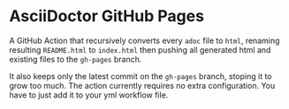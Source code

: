 # AsciiDoctor GitHub Pages

A GitHub Action that recursively converts every `adoc` file to `html`, renaming resulting `README.html` to `index.html` then pushing all generated html and existing files to the `gh-pages` branch.

It also keeps only the latest commit on the `gh-pages` branch, stoping it to grow too much. The action currently requires no extra configuration. You have to just add it to your yml workflow file.
